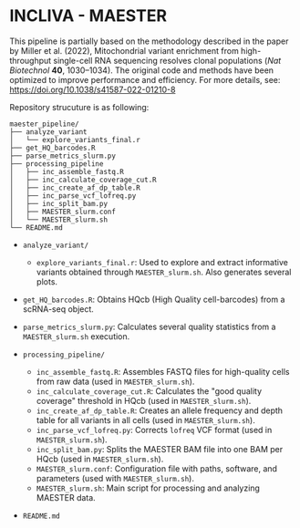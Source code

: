 # INCLIVA - MAESTER

This pipeline is partially based on the methodology described in the paper by Miller et al. (2022), Mitochondrial variant enrichment from high-throughput single-cell RNA sequencing resolves clonal populations (*Nat Biotechnol* **40**, 1030–1034). The original code and methods have been optimized to improve performance and efficiency. For more details, see: https://doi.org/10.1038/s41587-022-01210-8

Repository strucuture is as following:

```
maester_pipeline/
├── analyze_variant
│   └── explore_variants_final.r
├── get_HQ_barcodes.R
├── parse_metrics_slurm.py 
├── processing_pipeline
│   ├── inc_assemble_fastq.R
│   ├── inc_calculate_coverage_cut.R
│   ├── inc_create_af_dp_table.R
│   ├── inc_parse_vcf_lofreq.py
│   ├── inc_split_bam.py
│   ├── MAESTER_slurm.conf
│   └── MAESTER_slurm.sh
└── README.md
```

- `analyze_variant/`
  - `explore_variants_final.r`: Used to explore and extract informative variants obtained through `MAESTER_slurm.sh`. Also generates several plots.

- `get_HQ_barcodes.R`: Obtains HQcb (High Quality cell-barcodes) from a scRNA-seq object.

- `parse_metrics_slurm.py`: Calculates several quality statistics from a `MAESTER_slurm.sh` execution.

- `processing_pipeline/`
  - `inc_assemble_fastq.R`: Assembles FASTQ files for high-quality cells from raw data (used in `MAESTER_slurm.sh`).
  - `inc_calculate_coverage_cut.R`: Calculates the "good quality coverage" threshold in HQcb (used in `MAESTER_slurm.sh`).
  - `inc_create_af_dp_table.R`: Creates an allele frequency and depth table for all variants in all cells (used in `MAESTER_slurm.sh`).
  - `inc_parse_vcf_lofreq.py`: Corrects `lofreq` VCF format (used in `MAESTER_slurm.sh`).
  - `inc_split_bam.py`: Splits the MAESTER BAM file into one BAM per HQcb (used in `MAESTER_slurm.sh`).
  - `MAESTER_slurm.conf`: Configuration file with paths, software, and parameters (used with `MAESTER_slurm.sh`).
  - `MAESTER_slurm.sh`: Main script for processing and analyzing MAESTER data.

- `README.md`
